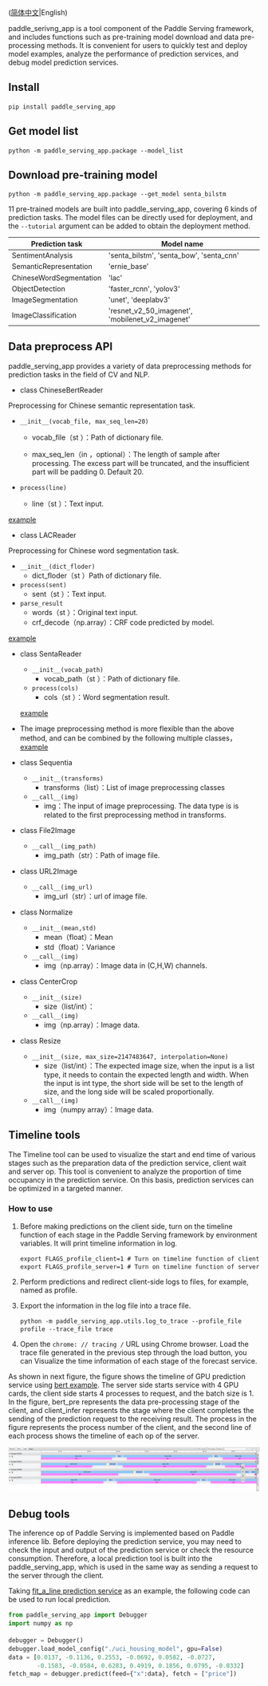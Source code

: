 ([简体中文](./README.md)|English)

paddle_serivng_app is a tool component of the Paddle Serving framework, and includes functions such as pre-training model download and data pre-processing methods.
It is convenient for users to quickly test and deploy model examples, analyze the performance of prediction services, and debug model prediction services.

## Install

```shell
pip install paddle_serving_app
```

## Get model list

```shell
python -m paddle_serving_app.package --model_list
```

## Download pre-training model

```shell
python -m paddle_serving_app.package --get_model senta_bilstm
```

11 pre-trained models are built into paddle_serving_app, covering 6 kinds of prediction tasks.
The model files can be directly used for deployment, and the `--tutorial` argument can be added to obtain the deployment method.

| Prediction task | Model name                                         |
| ------------ | ------------------------------------------------ |
| SentimentAnalysis | 'senta_bilstm', 'senta_bow', 'senta_cnn'         |
| SemanticRepresentation | 'ernie_base'                                     |
| ChineseWordSegmentation     | 'lac'                                            |
| ObjectDetection     | 'faster_rcnn', 'yolov3'                          |
| ImageSegmentation     | 'unet', 'deeplabv3'                              |
| ImageClassification     | 'resnet_v2_50_imagenet', 'mobilenet_v2_imagenet' |

## Data preprocess API

paddle_serving_app provides a variety of data preprocessing methods for prediction tasks in the field of CV and NLP.

- class ChineseBertReader 
    
Preprocessing for Chinese semantic representation task.

  - `__init__(vocab_file, max_seq_len=20)`

    - vocab_file（st ）：Path of dictionary file.

    - max_seq_len（in ，optional）：The length of sample after processing. The excess part will be truncated, and the insufficient part will be padding 0. Default 20.

  - `process(line)`

    - line（st ）：Text input.

  [example](../examples/bert/bert_client.py)

- class LACReader 
    
Preprocessing for Chinese word segmentation task.

  - `__init__(dict_floder)`
    - dict_floder（st ）Path of dictionary file.
  - `process(sent)`
    - sent（st ）：Text input.
  - `parse_result`
    - words（st ）：Original text input.
    - crf_decode（np.array）：CRF code predicted by model.

  [example](../examples/bert/lac_web_service.py)

- class SentaReader

  - `__init__(vocab_path)`
    - vocab_path（st ）：Path of dictionary file.
  - `process(cols)`
    - cols（st ）：Word segmentation result.

  [example](../examples/senta/senta_web_service.py)

- The image preprocessing method is more flexible than the above method, and can be combined by the following multiple classes，[example](../examples/imagenet/image_rpc_client.py)

- class Sequentia

  - `__init__(transforms)`
    - transforms（list）：List of image preprocessing classes
  - `__call__(img)`
    - img：The input of image preprocessing. The data type is is related to the first preprocessing method in transforms.

- class File2Image

  - `__call__(img_path)`
    - img_path（str）：Path of image file.

- class URL2Image

  - `__call__(img_url)`
    - img_url（str）：url of image file.

- class Normalize

  - `__init__(mean,std)`
    - mean（float）：Mean
    - std（float）：Variance
  - `__call__(img)`
    - img（np.array）：Image data in (C,H,W) channels.

- class CenterCrop

  - `__init__(size)`
    - size（list/int）：
  - `__call__(img)`
    - img（np.array）：Image data.

- class Resize

  - `__init__(size, max_size=2147483647, interpolation=None)`
    - size（list/int）：The expected image size, when the input is a list type, it needs to contain the expected length and width. When the input is int type, the short side will be set to the length of size, and the long side will be scaled proportionally.
  - `__call__(img)`
    - img（numpy array）：Image data.


## Timeline tools

The Timeline tool can be used to visualize the start and end time of various stages such as the preparation data of the prediction service, client wait and server op.
This tool is convenient to analyze the proportion of time occupancy in the prediction service. On this basis, prediction services can be optimized in a targeted manner.

### How to use

1. Before making predictions on the client side, turn on the timeline function of each stage in the Paddle Serving framework by environment variables. It will print timeline information in log.

   ```shell
   export FLAGS_profile_client=1 # Turn on timeline function of client
   export FLAGS_profile_server=1 # Turn on timeline function of server
   ```
2. Perform predictions and redirect client-side logs to files, for example, named as profile.

3. Export the information in the log file into a trace file.
   ```shell
   python -m paddle_serving_app.utils.log_to_trace --profile_file profile --trace_file trace
   ```

4. Open the `chrome: // tracing /` URL using Chrome browser. 
Load the trace file generated in the previous step through the load button, you can
Visualize the time information of each stage of the forecast service.

As shown in next figure, the figure shows the timeline of GPU prediction service using [bert example](https://github.com/PaddlePaddle/Serving/tree/develop/python/examples/bert).
The server side starts service with 4 GPU cards, the client side starts 4 processes to request, and the batch size is 1.
In the figure, bert_pre represents the data pre-processing stage of the client, and client_infer represents the stage where the client completes the sending of the prediction request to the receiving result.
The process in the figure represents the process number of the client, and the second line of each process shows the timeline of each op of the server.

![timeline](../../doc/timeline-example.png)

## Debug tools

The inference op of Paddle Serving is implemented based on Paddle inference lib.
Before deploying the prediction service, you may need to check the input and output of the prediction service or check the resource consumption.
Therefore, a local prediction tool is built into the paddle_serving_app, which is used in the same way as sending a request to the server through the client.

Taking [fit_a_line prediction service](../examples/fit_a_line) as an example, the following code can be used to run local prediction.

```python
from paddle_serving_app import Debugger
import numpy as np

debugger = Debugger()
debugger.load_model_config("./uci_housing_model", gpu=False)
data = [0.0137, -0.1136, 0.2553, -0.0692, 0.0582, -0.0727,
        -0.1583, -0.0584, 0.6283, 0.4919, 0.1856, 0.0795, -0.0332]
fetch_map = debugger.predict(feed={"x":data}, fetch = ["price"])
```
